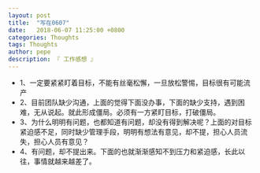 ```yaml
---
layout: post
title:  "写在0607"
date:   2018-06-07 11:25:00 +0800
categories: Thoughts
tags: Thoughts
author: pepe
description: 『 工作感想 』
---
```


* 1、一定要紧紧盯着目标，不能有丝毫松懈，一旦放松警惕，目标很有可能流产
* 2、目前团队缺少沟通，上面的觉得下面没办事，下面的缺少支持，遇到困难，无从说起。就此形成僵局。必须有一方紧盯目标，打破僵局。
* 3、为什么明明有问题，也都知道有问题，却没有得到解决呢？上面的对目标紧迫感不足，同时缺少管理手段，明明有想法有意见，却不提，担心人员流失，担心人员有意见？
* 4、有问题，却不提出来。下面的也就渐渐感知不到压力和紧迫感，长此以往，事情就越来越差了。